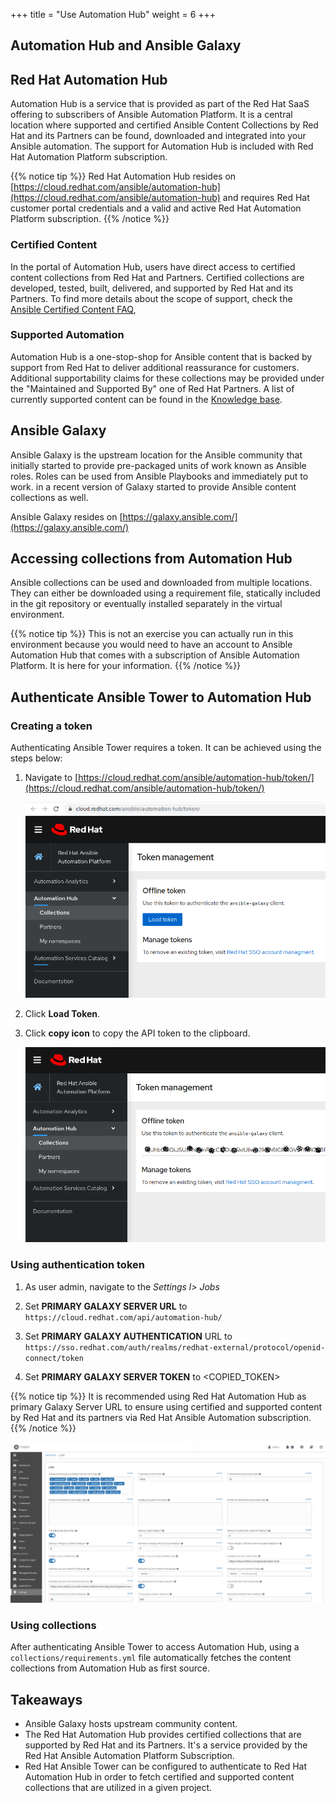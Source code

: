 +++
title = "Use Automation Hub"
weight = 6
+++

## Automation Hub and Ansible Galaxy

## Red Hat Automation Hub

Automation Hub is a service that is provided as part of the Red Hat SaaS offering to subscribers of Ansible Automation Platform. It is a central location where supported and certified Ansible Content Collections by Red Hat and its Partners can be found, downloaded and integrated into your Ansible automation. The support for Automation Hub is included with Red Hat Automation Platform subscription.

{{% notice tip %}}
Red Hat Automation Hub resides on [https://cloud.redhat.com/ansible/automation-hub](https://cloud.redhat.com/ansible/automation-hub) and requires Red Hat customer portal credentials and a valid and active Red Hat Automation Platform subscription.
{{% /notice %}}

### Certified Content

In the portal of Automation Hub, users have direct access to certified content collections from Red Hat and Partners. Certified collections are developed, tested, built, delivered, and supported by Red Hat and its Partners. To find more details about the scope of support, check the [Ansible Certified Content FAQ](https://access.redhat.com/articles/4916901),

### Supported Automation

Automation Hub is a one-stop-shop for Ansible content that is backed by support from Red Hat to deliver additional reassurance for customers. Additional supportability claims for these collections may be provided under the "Maintained and Supported By" one of Red Hat Partners. A list of currently supported content can be found in the [Knowledge base](https://access.redhat.com/articles/3642632).

## Ansible Galaxy

Ansible Galaxy is the upstream location for the Ansible community that initially started to provide pre-packaged units of work known as Ansible roles. Roles can be used from Ansible Playbooks and immediately put to work. in a recent version of Galaxy started to provide Ansible content collections as well.

Ansible Galaxy resides on [https://galaxy.ansible.com/](https://galaxy.ansible.com/)

## Accessing collections from Automation Hub

Ansible collections can be used and downloaded from multiple locations. They can either be downloaded using a requirement file, statically included in the git repository or eventually installed separately in the virtual environment.

{{% notice tip %}}
This is not an exercise you can actually run in this environment because you would need to have an account to Ansible Automation Hub that comes with a subscription of Ansible Automation Platform. It is here for your information.
{{% /notice %}}

## Authenticate Ansible Tower to Automation Hub

### Creating a token

Authenticating Ansible Tower requires a token. It can be achieved using the steps below:

1. Navigate to [https://cloud.redhat.com/ansible/automation-hub/token/](https://cloud.redhat.com/ansible/automation-hub/token/)

   ![Load token|845x550,20%](screenshots/create-token.png)

1. Click **Load Token**.

1. Click **copy icon** to copy the API token to the clipboard.

   ![Copy token|845x550,20%](screenshots/copy-token.png)

### Using authentication token

1. As user admin, navigate to the *Settings l> Jobs*

1. Set **PRIMARY GALAXY SERVER URL** to `https://cloud.redhat.com/api/automation-hub/`

1. Set **PRIMARY GALAXY AUTHENTICATION** URL to `https://sso.redhat.com/auth/realms/redhat-external/protocol/openid-connect/token`

1. Set **PRIMARY GALAXY SERVER TOKEN** to <COPIED_TOKEN>

{{% notice tip %}}
It is recommended using Red Hat Automation Hub as primary Galaxy Server URL to ensure using certified and supported content by Red Hat and its partners via Red Hat Ansible Automation subscription.
{{% /notice %}}

  ![test image size](screenshots/token.png)

### Using collections

After authenticating Ansible Tower to access Automation Hub, using a `collections/requirements.yml` file automatically fetches the content collections from Automation Hub as first source.

## Takeaways

- Ansible Galaxy hosts upstream community content.
- The Red Hat Automation Hub provides certified collections that are supported by Red Hat and its Partners. It's a service provided by the Red Hat Ansible Automation Platform Subscription.
- Red Hat Ansible Tower can be configured to authenticate to Red Hat Automation Hub in order to fetch certified and supported content collections that are utilized in a given project.
